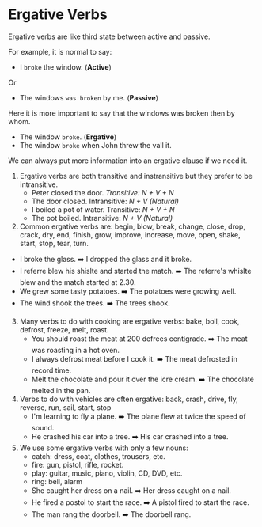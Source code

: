 # Ergative Verbs

Ergative verbs are like third state between active and passive.

For example, it is normal to say:

- I `broke` the window. (**Active**)

Or

- The windows `was broken` by me. (**Passive**)

Here it is more important to say that the windows was broken then by whom.

- The window `broke`. (**Ergative**)
- The window `broke` when John threw the vall it.

We can always put more information into an ergative clause if we need it.

1. Ergative verbs are both transitive and instransitive but they prefer to be intransitive.
   - Peter closed the door. _Transitive: N + V + N_
   - The door closed. Intransitive: _N + V (Natural)_
   - I boiled a pot of water. Transitive: _N + V + N_
   - The pot boiled. Intransitive: _N + V (Natural)_
2. Common ergative verbs are: begin, blow, break, change, close, drop, crack, dry, end, finish, grow, improve, increase, move, open, shake, start, stop, tear, turn.
  - I broke the glass. :arrow_right: I dropped the glass and it broke.
  - I referre blew his shislte and started the match. :arrow_right: The referre's whislte blew and the match started at 2.30.
  - We grew some tasty potatoes. :arrow_right: The potatoes were growing well.
  - The wind shook the trees. :arrow_right: The trees shook.
3. Many verbs to do with cooking are ergative verbs: bake, boil, cook, defrost, freeze, melt, roast.
   - You should roast the meat at 200 defrees centigrade. :arrow_right: The meat was roasting in a hot oven.
   - I always defrost meat before I cook it. :arrow_right: The meat defrosted in record time.
   - Melt the chocolate and pour it over the icre cream. :arrow_right: The chocolate melted in the pan.
4. Verbs to do with vehicles are often ergative: back, crash, drive, fly, reverse, run, sail, start, stop
   - I'm learning to fly a plane. :arrow_right: The plane flew at twice the speed of sound.
   - He crashed his car into a tree. :arrow_right: His car crashed into a tree.
5. We use some ergative verbs with only a few nouns:
   - catch: dress, coat, clothes, trousers, etc.
   - fire: gun, pistol, rifle, rocket.
   - play: guitar, music, piano, violin, CD, DVD, etc.
   - ring: bell, alarm
   - She caught her dress on a nail. :arrow_right: Her dress caught on a nail.
   - He fired a postol to start the race. :arrow_right: A pistol fired to start the race.
   - The man rang the doorbell. :arrow_right: The doorbell rang.
